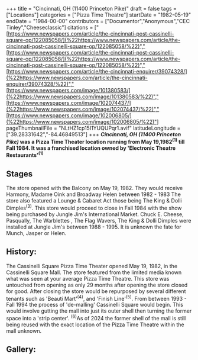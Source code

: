 +++
title = "Cincinnati, OH (11400 Princeton Pike)"
draft = false
tags = ["Locations"]
categories = ["Pizza Time Theatre"]
startDate = "1982-05-19"
endDate = "1984-00-00"
contributors = ["Documentor","Anonymous","CEC Tinley","Cheeseclassic"]
citations = ["[https://www.newspapers.com/article/the-cincinnati-post-cassinelli-square-op/122085058/](%22https://www.newspapers.com/article/the-cincinnati-post-cassinelli-square-op/122085058/%22)","[https://www.newspapers.com/article/the-cincinnati-post-cassinelli-square-op/122085058/](%22https://www.newspapers.com/article/the-cincinnati-post-cassinelli-square-op/122085058/%22)","[https://www.newspapers.com/article/the-cincinnati-enquirer/39074328/](%22https://www.newspapers.com/article/the-cincinnati-enquirer/39074328/%22)","[https://www.newspapers.com/image/101380583/](%22https://www.newspapers.com/image/101380583/%22)","[https://www.newspapers.com/image/102074437/](%22https://www.newspapers.com/image/102074437/%22)","[https://www.newspapers.com/image/102006805/](%22https://www.newspapers.com/image/102006805/%22)"]
pageThumbnailFile = "NLtHZ1cp15I1YUQUPqr1.avif"
latitudeLongitude = ["39.28331642","-84.46849513"]
+++
***Cincinnati, OH (11400 Princeton Pike)* was a Pizza Time Theater location running from May 19,1982<sup>(1)</sup> till Fall 1984. It was a franchised location owned by 'Electronic Theatre Restaurants'<sup>(1)</sup>**

## Stages

The store opened with the Balcony on May 19, 1982. They would receive Harmony, Madame Oink and Broadway Helen between 1982 - 1983 The store also featured a Lounge & Cabaret Act those being The King & Dolli Dimples<sup>(3)</sup>. This store would proceed to close in Fall 1984 with the show being purchased by Jungle Jim's International Market. Chuck E. Cheese, Pasqually, The Warblettes , The Flag Wavers, The King & Dolli Dimples were installed at Jungle Jim's between 1988 - 1995. It is unknown the fate for Munch, Jasper or Helen.

## History:

The Cassinelli Square Pizza Time Theater opened May 19, 1982, in the Cassinelli Square Mall. The store featured from the limited media known what was seen at your average Pizza Time Theatre. This store was untouched from opening as only 29 months after opening the store closed for good.
After closing the store would be repurposed by several different tenants such as 'Beauti Mart'<sup>(4)</sup>, and 'Finish Line'<sup>(5)</sup>. From between 1993 - Fall 1994 the process of 'de-malling' Cassinelli Square would begin. This would involve gutting the mall into just its outer shell then turning the former space into a 'strip center'. <sup>(6)</sup>As of 2024 the former shell of the mall is still being reused with the exact location of the Pizza Time Theatre within the mall unknown.

## Gallery:
